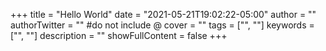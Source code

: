 +++
title = "Hello World"
date = "2021-05-21T19:02:22-05:00"
author = ""
authorTwitter = "" #do not include @
cover = ""
tags = ["", ""]
keywords = ["", ""]
description = ""
showFullContent = false
+++
